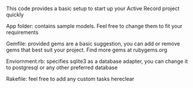 This code provides a basic setup to start up your Active Record project quickly

App folder: contains sample models. Feel free to change them to fit your requirements

Gemfile: provided gems are a basic suggestion, you can add or remove gems that best suit your project. Find more gems at rubygems.org

Enviornment.rb: specifies sqlite3 as a database adapter, you can change it to postgresql or any other preferred database

Rakefile: feel free to add any custom tasks hereclear
